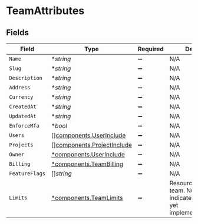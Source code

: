 # TeamAttributes


## Fields

| Field                                                                                       | Type                                                                                        | Required                                                                                    | Description                                                                                 |
| ------------------------------------------------------------------------------------------- | ------------------------------------------------------------------------------------------- | ------------------------------------------------------------------------------------------- | ------------------------------------------------------------------------------------------- |
| `Name`                                                                                      | **string*                                                                                   | :heavy_minus_sign:                                                                          | N/A                                                                                         |
| `Slug`                                                                                      | **string*                                                                                   | :heavy_minus_sign:                                                                          | N/A                                                                                         |
| `Description`                                                                               | **string*                                                                                   | :heavy_minus_sign:                                                                          | N/A                                                                                         |
| `Address`                                                                                   | **string*                                                                                   | :heavy_minus_sign:                                                                          | N/A                                                                                         |
| `Currency`                                                                                  | **string*                                                                                   | :heavy_minus_sign:                                                                          | N/A                                                                                         |
| `CreatedAt`                                                                                 | **string*                                                                                   | :heavy_minus_sign:                                                                          | N/A                                                                                         |
| `UpdatedAt`                                                                                 | **string*                                                                                   | :heavy_minus_sign:                                                                          | N/A                                                                                         |
| `EnforceMfa`                                                                                | **bool*                                                                                     | :heavy_minus_sign:                                                                          | N/A                                                                                         |
| `Users`                                                                                     | [][components.UserInclude](../../models/components/userinclude.md)                          | :heavy_minus_sign:                                                                          | N/A                                                                                         |
| `Projects`                                                                                  | [][components.ProjectInclude](../../models/components/projectinclude.md)                    | :heavy_minus_sign:                                                                          | N/A                                                                                         |
| `Owner`                                                                                     | [*components.UserInclude](../../models/components/userinclude.md)                           | :heavy_minus_sign:                                                                          | N/A                                                                                         |
| `Billing`                                                                                   | [*components.TeamBilling](../../models/components/teambilling.md)                           | :heavy_minus_sign:                                                                          | N/A                                                                                         |
| `FeatureFlags`                                                                              | []*string*                                                                                  | :heavy_minus_sign:                                                                          | N/A                                                                                         |
| `Limits`                                                                                    | [*components.TeamLimits](../../models/components/teamlimits.md)                             | :heavy_minus_sign:                                                                          | Resource limits for the team. Null values indicate limits are not yet implemented/enforced. |
